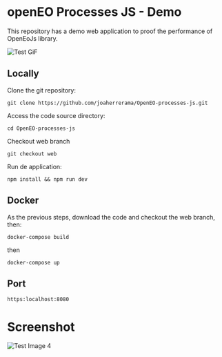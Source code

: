# openEO Processes JS - Demo

This repository has a demo web application to proof the performance of OpenEoJs library.

![Test GiF](https://github.com/joaherrerama/OpenEO-processes-js/blob/web/public/video_demo.gif)

## Locally

Clone the git repository:

`git clone https://github.com/joaherrerama/OpenEO-processes-js.git`

Access the code source directory:

`cd OpenEO-processes-js`

Checkout web branch

`git checkout web`

Run de application:

`npm install && npm run dev`

## Docker 

As the previous steps, download the code and checkout the web branch, then:

`docker-compose build`

then

`docker-compose up`

## Port

`https:localhost:8080`

# Screenshot

![Test Image 4](https://github.com/joaherrerama/OpenEO-processes-js/blob/web/public/Screenshot%202023-01-09%20at%2005.58.47.png)
